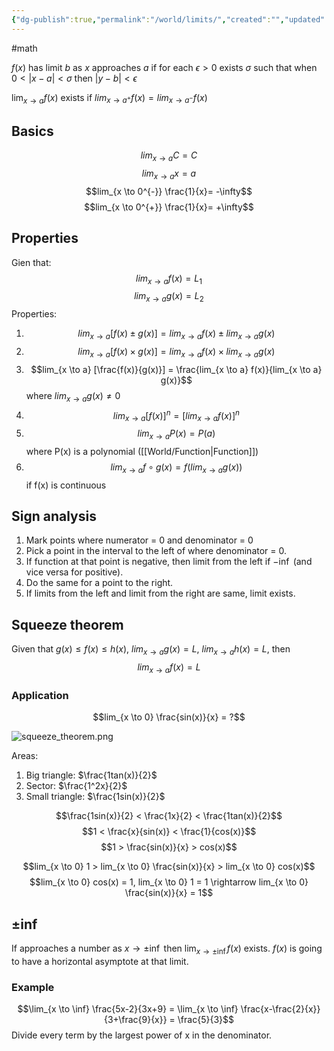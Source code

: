```yaml
---
{"dg-publish":true,"permalink":"/world/limits/","created":"","updated":""}
---
```


#math  

$f(x)$ has limit $b$ as $x$ approaches $a$ if for each $\epsilon > 0$ exists $\sigma$ such that when $0 < |x - a| < \sigma$ then $|y - b| < \epsilon$ 

$\lim_{x \to a} f(x)$ exists if $lim_{x \to a^{+}} f(x) = lim_{x \to a^{-}}f(x)$

## Basics
$$lim_{x \to a} C = C$$
$$lim_{x \to a} x = a$$
$$lim_{x \to 0^{-}} \frac{1}{x}= -\infty$$
$$lim_{x \to 0^{+}} \frac{1}{x}= +\infty$$
## Properties
Gien that:
$$lim_{x \to a} f(x) = L_1$$
$$lim_{x \to a} g(x) = L_2$$
Properties:
1. $$lim_{x \to a} [f(x) \pm g(x)] = lim_{x \to a} f(x) \pm lim_{x \to a} g(x)$$
2. $$lim_{x \to a} [f(x) \times g(x)] = lim_{x \to a} f(x) \times lim_{x \to a} g(x)$$
3. $$lim_{x \to a} [\frac{f(x)}{g(x)}] = \frac{lim_{x \to a} f(x)}{lim_{x \to a} g(x)}$$
   where $lim_{x \to a} g(x) \neq 0$
4. $$lim_{x \to a} [f(x)]^n = [lim_{x \to a} f(x)]^n$$
5. $$lim_{x \to a} P(x) = P(a)$$
   where P(x) is a polynomial ([[World/Function\|Function]])
6. $$lim_{x \to a} f\circ{g}(x) = f(lim_{x \to a} g(x)) $$
   if f(x) is continuous

## Sign analysis

1. Mark points where numerator = 0 and denominator = 0
2. Pick a point in the interval to the left of where denominator = 0.
3. If function at that point is negative, then limit from the left if $-\inf$ (and vice versa for positive).
4. Do the same for a point to the right.
5. If limits from the left and limit from the right are same, limit exists.

## Squeeze theorem

Given that $g(x) \leq f(x) \leq h(x)$, $lim_{x \to a}g(x) = L$, $lim_{x \to a} h(x) = L$, then
$$lim_{x \to a} f(x) = L$$
### Application

$$lim_{x \to 0} \frac{sin(x)}{x} = ?$$

![squeeze_theorem.png](/img/user/Files/squeeze_theorem.png)

Areas:
1. Big triangle: $\frac{1tan(x)}{2}$
2. Sector: $\frac{1^2x}{2}$
3. Small triangle: $\frac{1sin(x)}{2}$

$$\frac{1sin(x)}{2} < \frac{1x}{2} < \frac{1tan(x)}{2}$$
$$1 < \frac{x}{sin(x)} < \frac{1}{cos(x)}$$
$$1 > \frac{sin(x)}{x} > cos(x)$$

$$lim_{x \to 0} 1 > lim_{x \to 0} \frac{sin(x)}{x} > lim_{x \to 0} cos(x)$$
$$lim_{x \to 0} cos(x) = 1, lim_{x \to 0} 1 = 1 \rightarrow lim_{x \to 0} \frac{sin(x)}{x} = 1$$
## $\pm \inf$
If approaches a number as $x \to \pm\inf$ then $\lim_{x \to \pm\inf} f(x)$ exists.
$f(x)$ is going to have a horizontal asymptote at that limit.

### Example
$$\lim_{x \to \inf} \frac{5x-2}{3x+9} = \lim_{x \to \inf} \frac{x-\frac{2}{x}}{3+\frac{9}{x}} = \frac{5}{3}$$
Divide every term by the largest power of x in the denominator.